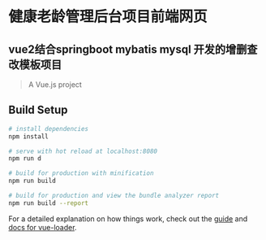 # 健康老龄管理后台项目前端网页
## vue2结合springboot mybatis mysql 开发的增删查改模板项目

> A Vue.js project

## Build Setup

``` bash
# install dependencies
npm install

# serve with hot reload at localhost:8080
npm run d

# build for production with minification
npm run build

# build for production and view the bundle analyzer report
npm run build --report
```

For a detailed explanation on how things work, check out the [guide](http://vuejs-templates.github.io/webpack/) and [docs for vue-loader](http://vuejs.github.io/vue-loader).
